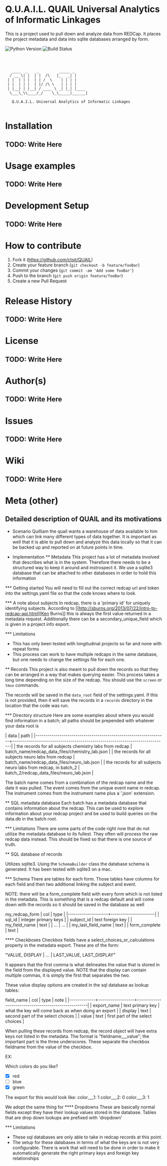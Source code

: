 # Q.U.A.I.L. QUAIL Universal Analytics of Informatic Linkages
This is a project used to pull down and analyze data from REDCap. It places the project
metadata and data into sqlite databases arranged by form.

![Python Version](https://img.shields.io/pypi/pyversions/Django.svg)
![Build Status](https://img.shields.io/codeship/d6c1ddd0-16a3-0132-5f85-2e35c05e22b1.svg)

```



   ____  _    _         _____ _      
  / __ \| |  | |  /\   |_   _| |     
 | |  | | |  | | /  \    | | | |     
 | |  | | |  | |/ /\ \   | | | |     
 | |__| | |__| / ____ \ _| |_| |____
  \___\_\\____/_/    \_\_____|______|

   Q.U.A.I.L. Universal Analytics of Informatic Linkages


```

# Installation
 ## TODO: Write Here

# Usage examples
  ## TODO: Write Here

# Development Setup
  ## TODO: Write Here

# How to contribute

1. Fork it (<https://github.com/ctsit/QUAIL>)
2. Create your feature branch (`git checkout -b feature/fooBar`)
3. Commit your changes (`git commit -am 'Add some fooBar'`)
4. Push to the branch (`git push origin feature/fooBar`)
5. Create a new Pull Request  

# Release History
  ## TODO: Write Here

# License
  ## TODO: Write Here

# Author(s)
  ## TODO: Write Here

# Issues
  ## TODO: Write Here

# Wiki  
  ## TODO: Write Here

# Meta (other)

## Detailed description of QUAIL and its motivations
* Scenario
Quilliam the quail wants a warehouse of data available to him which can link many
different types of data together. It is important as well that it is able to pull
down and analyze this data locally so that it can be backed up and reported on at
future points in time.

* Implementation
** Metadata
This project has a lot of metadata involved that describes what is in the system.
Therefore there needs to be a structured way to keep it around and instrospect it.
We use a sqlite3 database that can be attached to other databases in order to hold
this information

*** Getting started
You will need to fill out the correct redcap url and token into the settings.yaml
file so that the code knows where to look.

*** A note about subjects
In redcap, there is a 'primary id' for uniquely identifying subjects. According to
[[http://sburns.org/2013/07/22/intro-to-redcap-api.html][Ken Burns]] this is always the first value returned in a metadata request. Additionally
there can be a secondary_unique_field which is given in a project info export.

*** Limitations
- This has only been tested with longitudinal projects so far and none with repeat forms
- This process can work to have multiple redcaps in the same database, but one needs to
change the settings file for each one.

** Records
This project is also meant to pull down the records so that they can be arranged
in a way that makes querying easier. This process takes a long time depending
on the size of the redcap. You should use the `screen` or `tmux` commands.

The records will be saved in the `data_root` field of the settings.yaml. If this is
not provided, then it will save the records in a `records` directory in the location
that the code was run.

*** Directory structure
Here are some examples about where you would find information in a batch; all paths should
be prepended with whatever your data root is

| data                                                            | path                                                                        |
|-----------------------------------------------------------------+-----------------------------------------------------------------------------|
| the records for all subjects chemistry labs from redcap         | batch_name/redcap_data_files/chemistry_lab.json                             |
| the records for all subjects neuro labs from redcap             | batch_name/redcap_data_files/neuro_lab.json                                 |
| the records for all subjects neuro labs from redcap, in batch_2 | batch_2/redcap_data_files/neuro_lab.json                                    |

The batch name comes from a combination of the redcap name and the date it was pulled.
The event comes from the unique event name in redcap.
The instrument comes from the instrument name plus a '.json' extension.

** SQL metadata database
Each batch has a metadata database that contains information about the redcap.
This can be used to explore information about your redcap project and be used to
build queries on the data.db in the batch root.

*** Limitations
There are some parts of the code right now that do not utilize the metadata database
to its fullest. They often will process the raw redcap data instead. This should
be fixed so that there is one source of truth.

** SQL database of records

Utilizes sqlite3. Using the `SchemaBuilder` class the database schema is generated.
It has been tested with sqlite3 on a mac.

*** Schema
There are tables for each form.
Those tables have columns for each field and then two additional linking the subject and
event.

NOTE: there will be a form_complete field with every form which is not listed in the metadata.
This is something that is a redcap default and will come down with the records so it should be
saved in the database as well

my_redcap_form
| col                | type                 |
|--------------------+----------------------|
| sql_id             | integer primary keys |
| subject_id         | text foreign key     |
| my_field_name      | text                 |
| ...                | ...                  |
| my_last_field_name | text                 |
| form_complete      | text                 |

**** Checkboxes
Checkbox fields have a select_choices_or_calculations property in the metadata export.
These are of the form:

"VALUE, DISPLAY | ... | LAST_VALUE, LAST_DISPLAY"

It appears that the first comma is what delineates the value that is stored in the field
from the displayed value. NOTE that the display can contain multiple commas, it is simply the first
that separates the two.

These value display options are created in the sql database as lookup tables:

field_name
| col         | type             | note                                                |
|-------------+------------------+-----------------------------------------------------|
| export_name | text primary key | what the key will come back as when doing an export |
| display     | text             | second part of the select choices                   |
| value       | text             | first part of the select choices                    |


When pulling these records from redcap, the record object will have extra keys not listed in the metadata.
The format is "fieldname___value"; the important part is the three underscores. These separate
the checkbox fieldname from the value of the checkbox.

EX:

Which colors do you like?
- [X] red
- [ ] blue
- [X] green

The export for this would look like:
color___1: 1
color___2: 0
color___3: 1

We adopt the same thing for
**** Dropdowns
These are basically normal fields except they have their lookup values stored in the database.
Tables that are drop down lookups are prefixed with 'dropdown'

*** Limitations

- These sql databases are only able to take in redcap records at this point.
- The setup for these databases in terms of what the keys are is not very configurable.
There is work that will need to be done in order to make it automatically generate the
right primary keys and foreign key relationships
